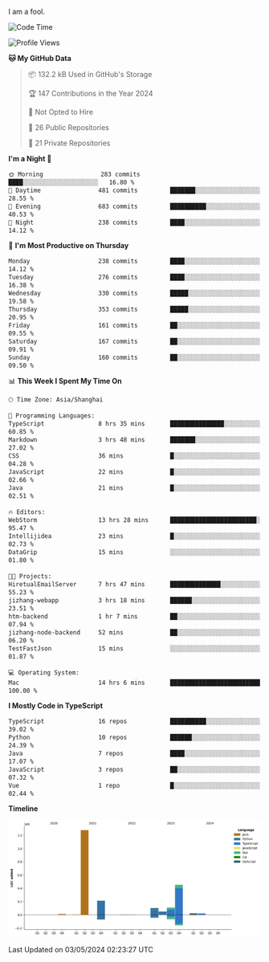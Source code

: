 I am a fool.

<!--START_SECTION:waka-->
![Code Time](http://img.shields.io/badge/Code%20Time-1%2C398%20hrs%2034%20mins-blue)

![Profile Views](http://img.shields.io/badge/Profile%20Views-0-blue)

**🐱 My GitHub Data** 

> 📦 132.2 kB Used in GitHub's Storage 
 > 
> 🏆 147 Contributions in the Year 2024
 > 
> 🚫 Not Opted to Hire
 > 
> 📜 26 Public Repositories 
 > 
> 🔑 21 Private Repositories 
 > 
**I'm a Night 🦉** 

```text
🌞 Morning                283 commits         ████░░░░░░░░░░░░░░░░░░░░░   16.80 % 
🌆 Daytime                481 commits         ███████░░░░░░░░░░░░░░░░░░   28.55 % 
🌃 Evening                683 commits         ██████████░░░░░░░░░░░░░░░   40.53 % 
🌙 Night                  238 commits         ████░░░░░░░░░░░░░░░░░░░░░   14.12 % 
```
📅 **I'm Most Productive on Thursday** 

```text
Monday                   238 commits         ████░░░░░░░░░░░░░░░░░░░░░   14.12 % 
Tuesday                  276 commits         ████░░░░░░░░░░░░░░░░░░░░░   16.38 % 
Wednesday                330 commits         █████░░░░░░░░░░░░░░░░░░░░   19.58 % 
Thursday                 353 commits         █████░░░░░░░░░░░░░░░░░░░░   20.95 % 
Friday                   161 commits         ██░░░░░░░░░░░░░░░░░░░░░░░   09.55 % 
Saturday                 167 commits         ██░░░░░░░░░░░░░░░░░░░░░░░   09.91 % 
Sunday                   160 commits         ██░░░░░░░░░░░░░░░░░░░░░░░   09.50 % 
```


📊 **This Week I Spent My Time On** 

```text
🕑︎ Time Zone: Asia/Shanghai

💬 Programming Languages: 
TypeScript               8 hrs 35 mins       ███████████████░░░░░░░░░░   60.85 % 
Markdown                 3 hrs 48 mins       ███████░░░░░░░░░░░░░░░░░░   27.02 % 
CSS                      36 mins             █░░░░░░░░░░░░░░░░░░░░░░░░   04.28 % 
JavaScript               22 mins             █░░░░░░░░░░░░░░░░░░░░░░░░   02.66 % 
Java                     21 mins             █░░░░░░░░░░░░░░░░░░░░░░░░   02.51 % 

🔥 Editors: 
WebStorm                 13 hrs 28 mins      ████████████████████████░   95.47 % 
Intellijidea             23 mins             █░░░░░░░░░░░░░░░░░░░░░░░░   02.73 % 
DataGrip                 15 mins             ░░░░░░░░░░░░░░░░░░░░░░░░░   01.80 % 

🐱‍💻 Projects: 
HiretualEmailServer      7 hrs 47 mins       ██████████████░░░░░░░░░░░   55.23 % 
jizhang-webapp           3 hrs 18 mins       ██████░░░░░░░░░░░░░░░░░░░   23.51 % 
htm-backend              1 hr 7 mins         ██░░░░░░░░░░░░░░░░░░░░░░░   07.94 % 
jizhang-node-backend     52 mins             ██░░░░░░░░░░░░░░░░░░░░░░░   06.20 % 
TestFastJson             15 mins             ░░░░░░░░░░░░░░░░░░░░░░░░░   01.87 % 

💻 Operating System: 
Mac                      14 hrs 6 mins       █████████████████████████   100.00 % 
```

**I Mostly Code in TypeScript** 

```text
TypeScript               16 repos            ██████████░░░░░░░░░░░░░░░   39.02 % 
Python                   10 repos            ██████░░░░░░░░░░░░░░░░░░░   24.39 % 
Java                     7 repos             ████░░░░░░░░░░░░░░░░░░░░░   17.07 % 
JavaScript               3 repos             ██░░░░░░░░░░░░░░░░░░░░░░░   07.32 % 
Vue                      1 repo              █░░░░░░░░░░░░░░░░░░░░░░░░   02.44 % 
```



**Timeline**

![Lines of Code chart](https://raw.githubusercontent.com/VeejaLiu/VeejaLiu/master/assets/bar_graph.png)


 Last Updated on 03/05/2024 02:23:27 UTC
<!--END_SECTION:waka-->
